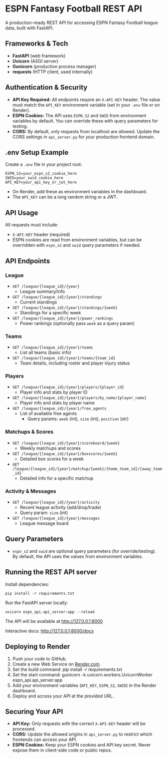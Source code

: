 # ESPN Fantasy Football REST API

A production-ready REST API for accessing ESPN Fantasy Football league data, built with FastAPI.

## Frameworks & Tech

- **FastAPI** (web framework)
- **Uvicorn** (ASGI server)
- **Gunicorn** (production process manager)
- **requests** (HTTP client, used internally)

## Authentication & Security

- **API Key Required:** All endpoints require an `X-API-KEY` header. The value must match the `API_KEY` environment variable (set in your `.env` file or on Render).
- **ESPN Cookies:** The API uses `ESPN_S2` and `SWID` from environment variables by default. You can override these with query parameters for testing.
- **CORS:** By default, only requests from localhost are allowed. Update the CORS settings in `api_server.py` for your production frontend domain.

## .env Setup Example

Create a `.env` file in your project root:

```
ESPN_S2=your_espn_s2_cookie_here
SWID=your_swid_cookie_here
API_KEY=your_api_key_or_jwt_here
```

- On Render, add these as environment variables in the dashboard.
- The `API_KEY` can be a long random string or a JWT.

## API Usage

All requests must include:

- `X-API-KEY` header (required)
- ESPN cookies are read from environment variables, but can be overridden with `espn_s2` and `swid` query parameters if needed.

## API Endpoints

### League

- `GET /league/{league_id}/{year}`
  - League summary/info
- `GET /league/{league_id}/{year}/standings`
  - Current standings
- `GET /league/{league_id}/{year}/standings/{week}`
  - Standings for a specific week
- `GET /league/{league_id}/{year}/power_rankings`
  - Power rankings (optionally pass `week` as a query param)

### Teams

- `GET /league/{league_id}/{year}/teams`
  - List all teams (basic info)
- `GET /league/{league_id}/{year}/teams/{team_id}`
  - Team details, including roster and player injury status

### Players

- `GET /league/{league_id}/{year}/players/{player_id}`
  - Player info and stats by player ID
- `GET /league/{league_id}/{year}/players/by_name/{player_name}`
  - Player info and stats by player name
- `GET /league/{league_id}/{year}/free_agents`
  - List of available free agents
    - Query params: `week` (int), `size` (int), `position` (str)

### Matchups & Scores

- `GET /league/{league_id}/{year}/scoreboard/{week}`
  - Weekly matchups and scores
- `GET /league/{league_id}/{year}/boxscores/{week}`
  - Detailed box scores for a week
- `GET /league/{league_id}/{year}/matchup/{week}/{home_team_id}/{away_team_id}`
  - Detailed info for a specific matchup

### Activity & Messages

- `GET /league/{league_id}/{year}/activity`
  - Recent league activity (add/drop/trade)
  - Query param: `size` (int)
- `GET /league/{league_id}/{year}/messages`
  - League message board

## Query Parameters

- `espn_s2` and `swid` are optional query parameters (for override/testing). By default, the API uses the values from environment variables.

## Running the REST API server

Install dependencies:

    pip install -r requirements.txt

Run the FastAPI server locally:

    uvicorn espn_api.api_server:app --reload

The API will be available at http://127.0.0.1:8000

Interactive docs: http://127.0.0.1:8000/docs

## Deploying to Render

1. Push your code to GitHub.
2. Create a new Web Service on [Render.com](https://render.com/).
3. Set the build command:
   pip install -r requirements.txt
4. Set the start command:
   gunicorn -k uvicorn.workers.UvicornWorker espn_api.api_server:app
5. Add your environment variables (`API_KEY`, `ESPN_S2`, `SWID`) in the Render dashboard.
6. Deploy and access your API at the provided URL.

## Securing Your API

- **API Key:** Only requests with the correct `X-API-KEY` header will be processed.
- **CORS:** Update the allowed origins in `api_server.py` to restrict which frontends can access your API.
- **ESPN Cookies:** Keep your ESPN cookies and API key secret. Never expose them in client-side code or public repos.
